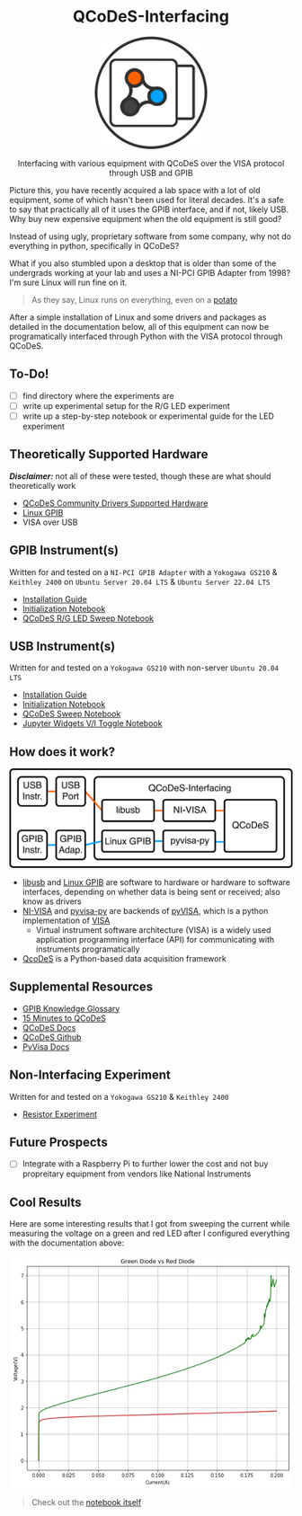 <h1 align="center">
  QCoDeS-Interfacing
</h1>

<p align="center">
  <img src="/resources/QCoDeS-Interfacing.png" width="200" height="200">
</p>

<p align="center">
  Interfacing with various equipment with QCoDeS over the VISA protocol through USB and GPIB
</p>

Picture this, you have recently acquired a lab space with a lot of old equipment, some of which hasn't been used for literal decades. It's a safe to say that practically all of it uses the GPIB interface, and if not, likely USB. Why buy new expensive equipment when the old equipment is still good? 

Instead of using ugly, proprietary software from some company, why not do everything in python, specifically in QCoDeS?

What if you also stumbled upon a desktop that is older than some of the undergrads working at your lab and uses a NI-PCI GPIB Adapter from 1998? I'm sure Linux will run fine on it.
> As they say, Linux runs on everything, even on a [potato](http://www.bbspot.com/News/2008/12/linux-on-a-potato.html?from=rss)

After a simple installation of Linux and some drivers and packages as detailed in the documentation below, all of this equipment can now be programatically interfaced through Python with the VISA protocol through QCoDeS.

## To-Do!
- [ ] find directory where the experiments are
- [ ] write up experimental setup for the R/G LED experiment
- [ ] write up a step-by-step notebook or experimental guide for the LED experiment

## Theoretically Supported Hardware
***Disclaimer:*** not all of these were tested, though these are what should theoretically work
- [QCoDeS Community Drivers Supported Hardware](https://qcodes.github.io/Qcodes/api/generated/qcodes.instrument_drivers.html)
- [Linux GPIB](https://linux-gpib.sourceforge.io/doc_html/supported-hardware.html)
- VISA over USB

## GPIB Instrument(s)
Written for and tested on a `NI-PCI GPIB Adapter` with a `Yokogawa GS210` & `Keithley 2400` on `Ubuntu Server 20.04 LTS` & `Ubuntu Server 22.04 LTS`
- [Installation Guide](/GPIB/install.md)
- [Initialization Notebook](/GPIB/initialization_GPIB.ipynb)
- [QCoDeS R/G LED Sweep Notebook](/GPIB/leds_sweep.ipynb)

## USB Instrument(s)
Written for and tested on a `Yokogawa GS210` with non-server `Ubuntu 20.04 LTS`
- [Installation Guide](/USB/install.md)
- [Initialization Notebook](/USB/initialization_USB.ipynb)
- [QCoDeS Sweep Notebook](/USB/GS210_sweep.ipynb)
- [Jupyter Widgets V/I Toggle Notebook](/USB/GS210_VI_selector.ipynb)

## How does it work?

<p align="center">
  <img src="/resources/flowchart.png" width="800">
</p>

- [libusb](https://libusb.info) and [Linux GPIB](https://linux-gpib.sourceforge.io) are software to hardware or hardware to software interfaces, depending on whether data is being sent or received; also know as drivers
- [NI-VISA](https://www.ni.com/en-us/support/documentation/supplemental/06/ni-visa-overview.html) and [pyvisa-py](https://pypi.org/project/PyVISA-py/) are backends of [pyVISA](https://pyvisa.readthedocs.io/en/latest/), which is a python implementation of [VISA](https://en.wikipedia.org/wiki/Virtual_instrument_software_architecture)
  - Virtual instrument software architecture (VISA) is a widely used application programming interface (API) for communicating with instruments programatically
- [QcoDeS](https://qcodes.github.io/Qcodes/) is a Python-based data acquisition framework


## Supplemental Resources
- [GPIB Knowledge Glossary](https://www.contec.com/support/basic-knowledge/daq-control/gpib-communication/)
- [15 Minutes to QCoDeS](https://qcodes.github.io/Qcodes/examples/15_minutes_to_QCoDeS.html)
- [QCoDeS Docs](https://qcodes.github.io/Qcodes/)
- [QCoDeS Github](https://github.com/QCoDeS)
- [PyVisa Docs](https://pyvisa.readthedocs.io/en/latest/)

## Non-Interfacing Experiment
Written for and tested on a `Yokogawa GS210` & `Keithley 2400`
- [Resistor Experiment](/resources/resistor_circuit.md)

## Future Prospects
- [ ] Integrate with a Raspberry Pi to further lower the cost and not buy propreitary equipment from vendors like National Instruments

## Cool Results
Here are some interesting results that I got from sweeping the current while measuring the voltage on a green and red LED after I configured everything with the documentation above: 

<p align="center">
  <img src="/resources/GreenvsRed.jpg" width="500">
</p>

> Check out the [notebook itself](/GPIB/leds_sweep.ipynb)